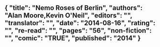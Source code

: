 {
 "title": "Nemo Roses of Berlin",
 "authors": "Alan Moore,Kevin O'Neil",
 "editors": "",
 "translator": "",
 "date": "2014-08-16",
 "rating": "",
 "re-read": "",
 "pages": "56",
 "non-fiction": "",
 "comic": "TRUE",
 "published": "2014"
}
---

